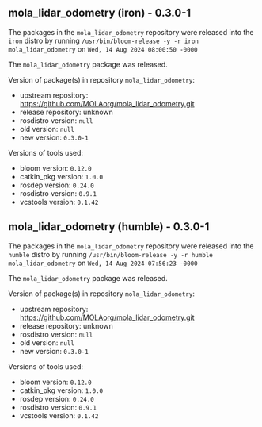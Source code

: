 ## mola_lidar_odometry (iron) - 0.3.0-1

The packages in the `mola_lidar_odometry` repository were released into the `iron` distro by running `/usr/bin/bloom-release -y -r iron mola_lidar_odometry` on `Wed, 14 Aug 2024 08:00:50 -0000`

The `mola_lidar_odometry` package was released.

Version of package(s) in repository `mola_lidar_odometry`:

- upstream repository: https://github.com/MOLAorg/mola_lidar_odometry.git
- release repository: unknown
- rosdistro version: `null`
- old version: `null`
- new version: `0.3.0-1`

Versions of tools used:

- bloom version: `0.12.0`
- catkin_pkg version: `1.0.0`
- rosdep version: `0.24.0`
- rosdistro version: `0.9.1`
- vcstools version: `0.1.42`


## mola_lidar_odometry (humble) - 0.3.0-1

The packages in the `mola_lidar_odometry` repository were released into the `humble` distro by running `/usr/bin/bloom-release -y -r humble mola_lidar_odometry` on `Wed, 14 Aug 2024 07:56:23 -0000`

The `mola_lidar_odometry` package was released.

Version of package(s) in repository `mola_lidar_odometry`:

- upstream repository: https://github.com/MOLAorg/mola_lidar_odometry.git
- release repository: unknown
- rosdistro version: `null`
- old version: `null`
- new version: `0.3.0-1`

Versions of tools used:

- bloom version: `0.12.0`
- catkin_pkg version: `1.0.0`
- rosdep version: `0.24.0`
- rosdistro version: `0.9.1`
- vcstools version: `0.1.42`



